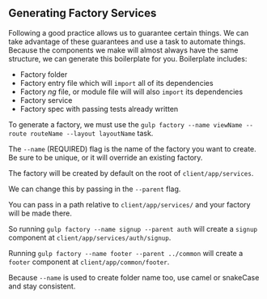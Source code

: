 ## Generating Factory Services
Following a good practice allows us to guarantee certain things. We can take advantage of these guarantees and use a task to automate things. Because the components we make will almost always have the same structure, we can generate this boilerplate for you. Boilerplate includes:

* Factory folder
* Factory entry file which will `import` all of its dependencies
* Factory _ng_ file, or module file will will also `import` its dependencies
* Factory service
* Factory spec with passing tests already written

To generate a factory, we must use the `gulp factory --name viewName --route routeName --layout layoutName` task.

The `--name` (REQUIRED) flag is the name of the factory you want to create. Be sure to be unique, or it will override an existing factory.


The factory will be created by default on the root of `client/app/services`.

We can change this by passing in the `--parent` flag.

You can pass in a path relative to `client/app/services/` and your factory will be made there.

So running `gulp factory --name signup --parent auth` will create a `signup` component at `client/app/services/auth/signup`.

Running `gulp factory --name footer --parent ../common` will create a `footer` component at `client/app/common/footer`.

Because `--name` is used to create folder name too, use camel or snakeCase and stay consistent.
